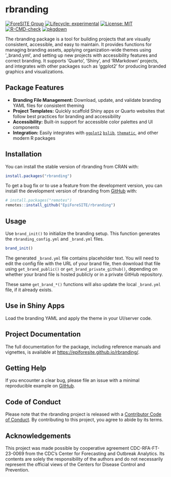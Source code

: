 
<!-- README.md is generated from README.Rmd. Please edit that file -->

# rbranding

<!-- badges: start -->

[![ForeSITE
Group](https://github.com/EpiForeSITE/software/raw/e82ed88f75e0fe5c0a1a3b38c2b94509f122019c/docs/assets/foresite-software-badge.svg)](https://github.com/EpiForeSITE)
[![Lifecycle:
experimental](https://img.shields.io/badge/lifecycle-experimental-orange.svg)](https://lifecycle.r-lib.org/articles/stages.html#experimental)
[![License:
MIT](https://img.shields.io/badge/License-MIT-yellow.svg)](https://github.com/EpiForeSITE/rbranding/blob/master/LICENSE.md)
[![R-CMD-check](https://github.com/EpiForeSITE/rbranding/actions/workflows/R-CMD-check.yaml/badge.svg)](https://github.com/EpiForeSITE/rbranding/actions/workflows/R-CMD-check.yaml)
[![pkgdown](https://github.com/EpiForeSITE/rbranding/actions/workflows/pkgdown.yaml/badge.svg)](https://github.com/EpiForeSITE/rbranding/actions/workflows/pkgdown.yaml)
<!-- badges: end -->

The rbranding package is a tool for building projects that are visually
consistent, accessible, and easy to maintain. It provides functions for
managing branding assets, applying organization-wide themes using
’\_brand.yml’, and setting up new projects with accessibility features
and correct branding. It supports ‘Quarto’, ‘Shiny’, and ‘RMarkdown’
projects, and integrates with other packages such as ‘ggplot2’ for
producing branded graphics and visualizations.

## Package Features

- **Branding File Management:** Download, update, and validate branding
  YAML files for consistent theming
- **Project Templates:** Quickly scaffold Shiny apps or Quarto websites
  that follow best practices for branding and accessibility
- **Accessibility:** Built-in support for accessible color palettes and
  UI components
- **Integration:** Easily integrates with
  [`ggplot2`](https://ggplot2.tidyverse.org)
  [`bslib`](https://rstudio.github.io/bslib/),
  [`thematic`](https://rstudio.github.io/thematic/), and other modern R
  packages

## Installation

You can install the stable version of rbranding from CRAN with:

``` r
install.packages("rbranding")
```

To get a bug fix or to use a feature from the development version, you
can install the development version of rbranding from
[GitHub](https://github.com/EpiForeSITE/rbranding) with:

``` r
# install.packages("remotes")
remotes::install_github("EpiForeSITE/rbranding")
```

## Usage

Use `brand_init()` to initialize the branding setup. This function
generates the `rbranding_config.yml` and `_brand.yml` files.

``` r
brand_init()
```

The generated `_brand.yml` file contains placeholder text. You will need
to edit the config file with the URL of your brand file, then download
that file using `get_brand_public()` or `get_brand_private_github()`,
depending on whether your brand file is hosted publicly or in a private
GitHub repository.

These same `get_brand_*()` functions will also update the local
`_brand.yml` file, if it already exists.

## Use in Shiny Apps

Load the branding YAML and apply the theme in your UI/server code.

## Project Documentation

The full documentation for the package, including reference manuals and
vignettes, is available at <https://epiforesite.github.io/rbranding/>.

## Getting Help

If you encounter a clear bug, please file an issue with a minimal
reproducible example on
[GitHub](https://github.com/EpiForeSITE/rbranding/issues).

## Code of Conduct

Please note that the rbranding project is released with a [Contributor
Code of
Conduct](https://epiforesite.github.io/rbranding/CODE_OF_CONDUCT.html).
By contributing to this project, you agree to abide by its terms.

## Acknowledgements

This project was made possible by cooperative agreement
CDC-RFA-FT-23-0069 from the CDC’s Center for Forecasting and Outbreak
Analytics. Its contents are solely the responsibility of the authors and
do not necessarily represent the official views of the Centers for
Disease Control and Prevention.
